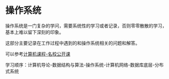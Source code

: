 # 操作系统

操作系统是一门复杂的学问，需要系统性的学习或者记录，否则零零散散的学习，基本上难以留下深刻的印象。

这部分主要记录在工作过程中遇到的和操作系统相关的问题和解答。

可以参考[计算机课程-名校公开课](https://github.com/conanhujinming/comments-for-awesome-courses?utm_source=gold_browser_extension)

学习顺序：计算机导论-数据结构与算法-操作系统-计算机网络-数据库底层-分布式系统

